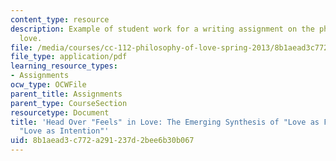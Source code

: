 ```yaml
---
content_type: resource
description: Example of student work for a writing assignment on the philosophy of
  love.
file: /media/courses/cc-112-philosophy-of-love-spring-2013/8b1aead3c772a291237d2bee6b30b067_MITCC_112S13_Paper1.pdf
file_type: application/pdf
learning_resource_types:
- Assignments
ocw_type: OCWFile
parent_title: Assignments
parent_type: CourseSection
resourcetype: Document
title: 'Head Over "Feels" in Love: The Emerging Synthesis of "Love as Feeling" and
  "Love as Intention"'
uid: 8b1aead3-c772-a291-237d-2bee6b30b067
---
```


